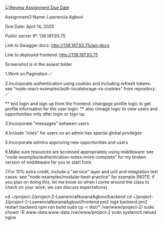 [![Review Assignment Due Date](https://classroom.github.com/assets/deadline-readme-button-22041afd0340ce965d47ae6ef1cefeee28c7c493a6346c4f15d667ab976d596c.svg)](https://classroom.github.com/a/I3LuwWFf)



Assignment3
Name: Lawrencia Agbovi

Due Date: April 14, 2025

Public server IP: 138.197.93.75

Link to Swagger docs: http://138.197.93.75/api-docs

Link to deployed frontend: http://138.197.93.75


Screenshot is in the assest folder

1.Work on Pagination ✅

2.Incorporate authentication using cookies and including refresh tokens: see "node-react-examples/auth-localstorage-vs-cookies" from repository. ✅

** test login and sign up from the frontend. changege profile logic to get profile information for the user login. 
** also chnage logic to view users and opportunities only after login or sign up. 


3.Incorporate "messages" between users

4.Include "roles" for users so an admin has special global privileges 

5.Incorporate admins approving new opportunities and users

6.Make sure resources are accessed appropriately using middleware: see "node-examples/authentication-notes-more-complete" for my broken version of middleware for you to start from

7.For 10% extra credit, include a "service" layer and unit and integration test cases: see "node-examples/modular-best-practice" for example (NOTE: if you plan on doing this, let me know so when I come around the class to check on your work, we can discuss expectations)








cd ~/project-2/project-2-LawrenciaNunanaAgbovi/backend
cd ~/project-2/project-2-LawrenciaNunanaAgbovi/frontend
pm2 logs backend
pm2 restart backend
npm run build
sudo cp -r dist/* /var/www/project-2/
sudo chown -R www-data:www-data /var/www/project-2
sudo systemctl reload nginx

